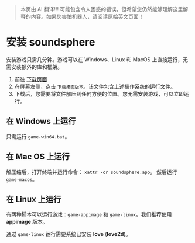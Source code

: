 > 本页由 AI 翻译!!! 可能包含令人困惑的错误，但希望您仍然能够理解这里解释的内容。如果您害怕机器人，请阅读原始英文页面！

# 安装 soundsphere
安装游戏只需几分钟。游戏可以在 Windows、Linux 和 MacOS 上直接运行，无需安装额外的库和框架。
1. 前往 [下载页面](/download)
2. 在屏幕左侧，点击 `下载桌面版本`。该文件包含上述操作系统的运行文件。
3. 下载后，您需要将文件解压到任何方便的位置。您无需安装游戏，可以立即运行。

## 在 Windows 上运行
只需运行 `game-win64.bat`。

## 在 Mac OS 上运行
解压缩后，打开终端并运行命令： `xattr -cr soundsphere.app`。
然后运行 `game-macos`。

## 在 Linux 上运行
有两种脚本可以运行游戏：`game-appimage` 和 `game-linux`。我们推荐使用 **appimage** 版本。

通过 `game-linux` 运行需要系统已安装 **love** (**love2d**)。
